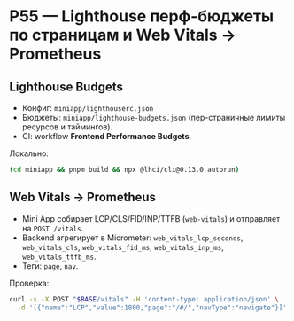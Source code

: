# P55 — Lighthouse перф-бюджеты по страницам и Web Vitals → Prometheus

## Lighthouse Budgets
- Конфиг: `miniapp/lighthouserc.json`
- Бюджеты: `miniapp/lighthouse-budgets.json` (пер-страничные лимиты ресурсов и таймингов).
- CI: workflow **Frontend Performance Budgets**.

Локально:
```bash
(cd miniapp && pnpm build && npx @lhci/cli@0.13.0 autorun)
```

## Web Vitals → Prometheus
- Mini App собирает LCP/CLS/FID/INP/TTFB (`web-vitals`) и отправляет на `POST /vitals`.
- Backend агрегирует в Micrometer: `web_vitals_lcp_seconds`, `web_vitals_cls`, `web_vitals_fid_ms`, `web_vitals_inp_ms`, `web_vitals_ttfb_ms`.
- Теги: `page`, `nav`.

Проверка:

```bash
curl -s -X POST "$BASE/vitals" -H 'content-type: application/json' \
  -d '[{"name":"LCP","value":1800,"page":"/#/","navType":"navigate"}]' -i
```
